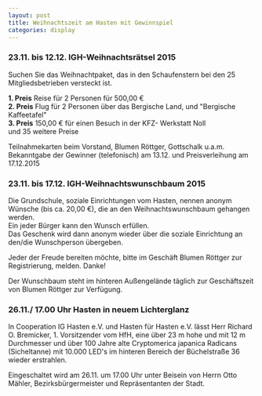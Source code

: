 ```yaml
---
layout: post
title: Weihnachtszeit am Hasten mit Gewinnspiel
categories: display
---
```


<div class="panel panel-default">
  <div class="panel-heading">
    <h3 class="panel-title">
      <strong>23.11. bis 12.12.</strong> IGH-Weihnachtsrätsel 2015
    </h3>
  </div>
  <div class="panel-body">
    <p>
      Suchen Sie das Weihnachtpaket, das in den Schaufenstern bei den 25 Mitgliedsbetrieben versteckt ist.
    </p>
    <p>
      <strong>1. Preis</strong> Reise für 2 Personen für 500,00 €<br>
      <strong>2. Preis</strong> Flug für 2 Personen über das Bergische Land, und "Bergische Kaffeetafel"<br>
      <strong>3. Preis</strong> 150,00 € für einen Besuch in der KFZ- Werkstatt Noll<br>
      und 35 weitere Preise
    </p>
    <p>
      Teilnahmekarten beim Vorstand, Blumen Röttger, Gottschalk u.a.m.<br>
      Bekanntgabe der Gewinner (telefonisch) am 13.12. und Preisverleihung am 17.12.2015
    </p>
  </div>
</div>

<div class="panel panel-default">
  <div class="panel-heading">
    <h3 class="panel-title">
      <strong>23.11. bis 17.12.</strong> IGH-Weihnachtswunschbaum 2015
    </h3>
  </div>
  <div class="panel-body">
    <p>
      Die Grundschule, soziale Einrichtungen vom Hasten, nennen anonym Wünsche (bis ca. 20,00 €), die an den Weihnachtswunschbaum gehangen werden.<br>
      Ein jeder Bürger kann den Wunsch erfüllen.<br>
      Das Geschenk wird dann anonym wieder über die soziale Einrichtung an den/die Wunschperson übergeben.
    </p>
    <p>
      Jeder der Freude bereiten möchte, bitte im Geschäft Blumen Röttger zur Registrierung, melden. Danke!
    </p>
    <p>
      Der Wunschbaum steht im hinteren Außengelände täglich zur Geschäftszeit von Blumen Röttger zur Verfügung.
    </p>
  </div>
</div>

<div class="panel panel-default">
  <div class="panel-heading">
    <h3 class="panel-title">
      <strong>26.11./ 17.00 Uhr</strong> Hasten in neuem Lichterglanz
    </h3>
  </div>
  <div class="panel-body">
    <p>
      In Cooperation IG Hasten e.V. und Hasten für Hasten e.V. lässt
      Herr Richard O. Bremicker, 1. Vorsitzender vom HfH, eine über 23 m hohe und mit
      12 m Durchmesser und über 100 Jahre alte Cryptomerica japanica Radicans
      (Sicheltanne) mit 10.000 LED's im hinteren Bereich der Büchelstraße 36 wieder
      erstrahlen.
    </p>
    <p>
      Eingeschaltet wird am 26.11. um 17.00 Uhr unter Beisein von Herrn Otto Mähler,
      Bezirksbürgermeister und Repräsentanten der Stadt.
    </p>
  </div>
</div>
